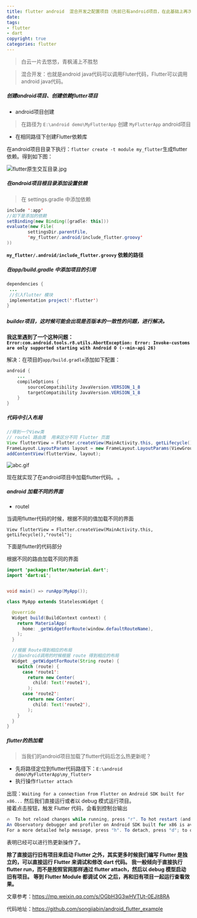 ```yaml
---
title: flutter android  混合开发之配置项目（先前已有android项目，在此基础上再次集成flutter）
date: 
tags: 
- flutter 
- dart 
copyright: true
categories: flutter
---
```




<blockquote class="blockquote-center">白云一片去悠悠，青枫浦上不胜愁</blockquote>

<!-- more -->



> 混合开发：也就是android java代码可以调用Fluter代码，Flutter可以调用android java代码。

##### 创建android项目、创建依赖flutter项目
- android项目创建
> 在路径为 `E:\android demo\MyFlutterApp` 创建 `MyFlutterApp` android项目
- 在相同路径下创建Flutter依赖库

在android项目目录下执行：`flutter create -t module my_flutter`生成flutter依赖。得到如下图：

![flutter原生交互目录.jpg](https://upload-images.jianshu.io/upload_images/2953304-be09aa8092cd1ce0.jpg?imageMogr2/auto-orient/strip%7CimageView2/2/w/1240)


##### 在android项目根目录添加设置依赖
> 在 settings.gradle 中添加依赖 


```Java
include ':app'
//如下是添加的依赖
setBinding(new Binding([gradle: this]))
evaluate(new File(
        settingsDir.parentFile,
        'my_flutter/.android/include_flutter.groovy'
))
```
**`my_flutter/.android/include_flutter.groovy` 依赖的路径**
 
##### 在app/build.gradle 中添加项目的引用
 ```Java
 dependencies {
  ...
  //引入flutter 模块
  implementation project(':flutter')
}
 ```
##### 

##### builder项目，这时候可能会出现是否版本的一致性的问题，进行解决。
**我这里遇到了一个这种问题：`Error:com.android.tools.r8.utils.AbortException: Error: Invoke-customs are only supported starting with Android O (--min-api 26)`**

解决：在项目的`app/build.gradle`添加如下配置：
```Java
android {
    ...
    compileOptions {
        sourceCompatibility JavaVersion.VERSION_1_8
        targetCompatibility JavaVersion.VERSION_1_8
    }
}
```
##### 代码中引入布局
```Java
//得到一个View类 
// routel 路由类  用来区分不同 Flutter 页面
View flutterView = Flutter.createView(MainActivity.this, getLifecycle(),"routel");
FrameLayout.LayoutParams layout = new FrameLayout.LayoutParams(ViewGroup.LayoutParams.MATCH_PARENT, ViewGroup.LayoutParams.MATCH_PARENT);
addContentView(flutterView, layout);
```
 
 ![abc.gif](https://upload-images.jianshu.io/upload_images/2953304-7b544061e8a64e98.gif?imageMogr2/auto-orient/strip)

 现在就实现了在android项目中加载flutter代码。
 。
 
 
#####  android 加载不同的界面
- routel
 
当调用flutter代码的时候，根据不同的值加载不同的界面
 
```View flutterView = Flutter.createView(MainActivity.this, getLifecycle(),"routel");```
 
下面是flutter的代码部分

根据不同的路由加载不同的界面

```Java
import 'package:flutter/material.dart';
import 'dart:ui';


void main() => runApp(MyApp());

class MyApp extends StatelessWidget {

  @override
  Widget build(BuildContext context) {
    return MaterialApp(
      home: _getWidgetForRoute(window.defaultRouteName),
    );
  }

  //根据 Route得到相应的布局
  //当android调用的时候根据 route 得到相应的布局
  Widget _getWidgetForRoute(String route) {
    switch (route) {
      case 'route1':
        return new Center(
          child: Text('route1'),
        );
      case 'route2':
        return new Center(
          child: Text('route2'),
        );
    }
  }
}
```

##### flutter的热加载 
> 当我们的android项目加载了flutter代码后怎么热更新呢？
- 先将路径定位到flutter代码路径下：`E:\android demo\MyFlutterApp\my_flutter>`
- 执行操作`flutter attach`

出现：`Waiting for a connection from Flutter on Android SDK built for x86...`
然后我们直接运行或者以 debug 模式运行项目。  
接着点击按钮，触发 Flutter 代码，会看到控制台输出
```Java
🔥  To hot reload changes while running, press "r". To hot restart (and rebuild state), press "R".
An Observatory debugger and profiler on Android SDK built for x86 is available at: http://127.0.0.1:60985/
For a more detailed help message, press "h". To detach, press "d"; to quit, press "q".
```
表明已经可以进行热更新操作了。

**除了直接运行旧有项目来启动 Flutter 之外，其实更多时候我们编写 Flutter 是独立的，可以直接运行 Flutter 来调试和修改 dart 代码。
我一般倾向于直接执行 flutter run，而不是按照官网那样通过 flutter attach，然后以 debug 模型启动旧有项目。
等到 Flutter Module 都调试 OK 之后，再和旧有项目一起运行查看效果。**







文章参考：https://mp.weixin.qq.com/s/OGbH3G3wHVTUt-0EJit8RA

代码地址：https://github.com/songjiabin/android_flutter_example